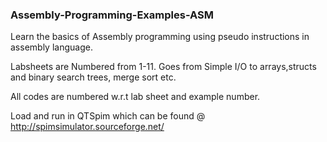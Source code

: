 ### Assembly-Programming-Examples-ASM

Learn the basics of Assembly programming using pseudo instructions in assembly language.

Labsheets are Numbered from 1-11. Goes from Simple I/O to arrays,structs and binary search trees, merge sort etc.

All codes are numbered w.r.t lab sheet and example number.

Load and run in QTSpim which can be found @ http://spimsimulator.sourceforge.net/
